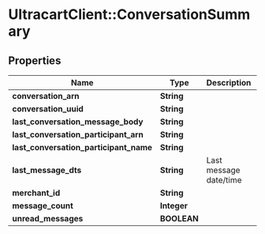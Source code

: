 # UltracartClient::ConversationSummary

## Properties
Name | Type | Description | Notes
------------ | ------------- | ------------- | -------------
**conversation_arn** | **String** |  | [optional] 
**conversation_uuid** | **String** |  | [optional] 
**last_conversation_message_body** | **String** |  | [optional] 
**last_conversation_participant_arn** | **String** |  | [optional] 
**last_conversation_participant_name** | **String** |  | [optional] 
**last_message_dts** | **String** | Last message date/time | [optional] 
**merchant_id** | **String** |  | [optional] 
**message_count** | **Integer** |  | [optional] 
**unread_messages** | **BOOLEAN** |  | [optional] 


